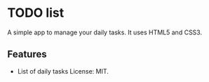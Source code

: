 # TODO list
A simple app to manage your daily tasks.
It uses HTML5 and CSS3.
## Features
* List of daily tasks
License: MIT.
